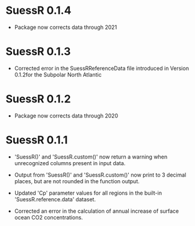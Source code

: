 # SuessR 0.1.4

* Package now corrects data through 2021

# SuessR 0.1.3

* Corrected error in the SuessRReferenceData file introduced 
    in Version 0.1.2for the Subpolar North Atlantic


# SuessR 0.1.2

* Package now corrects data through 2020



# SuessR 0.1.1

* 'SuessR()' and 'SuessR.custom()' now return a warning when unrecognized
    columns present in input data.

* Output from 'SuessR()' and 'SuessR.custom()' now print to 3 decimal places, but
    are not rounded in the function output.

* Updated 'Cp' parameter values for all regions in the built-in
    'SuessR.reference.data' dataset.

* Corrected an error in the calculation of annual increase of surface ocean
    CO2 concentrations.